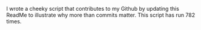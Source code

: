 I wrote a cheeky script that contributes to my Github by updating this ReadMe to illustrate why more than commits matter. This script has run 782 times.
